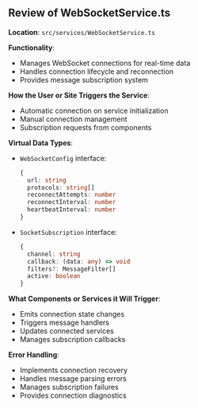 ## Review of WebSocketService.ts

**Location**: `src/services/WebSocketService.ts`

**Functionality**:
- Manages WebSocket connections for real-time data
- Handles connection lifecycle and reconnection
- Provides message subscription system

**How the User or Site Triggers the Service**:
- Automatic connection on service initialization
- Manual connection management
- Subscription requests from components

**Virtual Data Types**:
- `WebSocketConfig` interface:
  ```typescript
  {
    url: string
    protocols: string[]
    reconnectAttempts: number
    reconnectInterval: number
    heartbeatInterval: number
  }
  ```
- `SocketSubscription` interface:
  ```typescript
  {
    channel: string
    callback: (data: any) => void
    filters?: MessageFilter[]
    active: boolean
  }
  ```

**What Components or Services it Will Trigger**:
- Emits connection state changes
- Triggers message handlers
- Updates connected services
- Manages subscription callbacks

**Error Handling**:
- Implements connection recovery
- Handles message parsing errors
- Manages subscription failures
- Provides connection diagnostics
